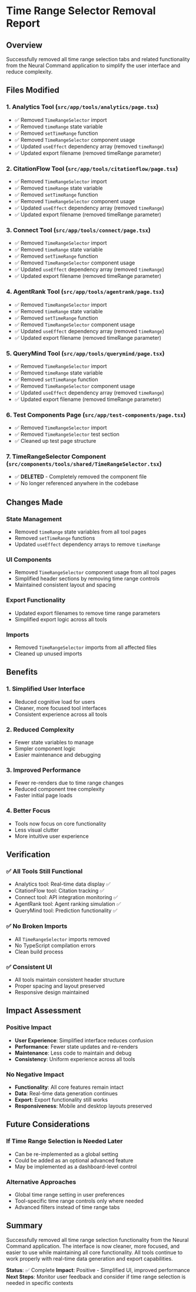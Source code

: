 # Time Range Selector Removal Report

## Overview
Successfully removed all time range selection tabs and related functionality from the Neural Command application to simplify the user interface and reduce complexity.

## Files Modified

### 1. **Analytics Tool** (`src/app/tools/analytics/page.tsx`)
- ✅ Removed `TimeRangeSelector` import
- ✅ Removed `timeRange` state variable
- ✅ Removed `setTimeRange` function
- ✅ Removed `TimeRangeSelector` component usage
- ✅ Updated `useEffect` dependency array (removed `timeRange`)
- ✅ Updated export filename (removed timeRange parameter)

### 2. **CitationFlow Tool** (`src/app/tools/citationflow/page.tsx`)
- ✅ Removed `TimeRangeSelector` import
- ✅ Removed `timeRange` state variable
- ✅ Removed `setTimeRange` function
- ✅ Removed `TimeRangeSelector` component usage
- ✅ Updated `useEffect` dependency array (removed `timeRange`)
- ✅ Updated export filename (removed timeRange parameter)

### 3. **Connect Tool** (`src/app/tools/connect/page.tsx`)
- ✅ Removed `TimeRangeSelector` import
- ✅ Removed `timeRange` state variable
- ✅ Removed `setTimeRange` function
- ✅ Removed `TimeRangeSelector` component usage
- ✅ Updated `useEffect` dependency array (removed `timeRange`)
- ✅ Updated export filename (removed timeRange parameter)

### 4. **AgentRank Tool** (`src/app/tools/agentrank/page.tsx`)
- ✅ Removed `TimeRangeSelector` import
- ✅ Removed `timeRange` state variable
- ✅ Removed `setTimeRange` function
- ✅ Removed `TimeRangeSelector` component usage
- ✅ Updated `useEffect` dependency array (removed `timeRange`)
- ✅ Updated export filename (removed timeRange parameter)

### 5. **QueryMind Tool** (`src/app/tools/querymind/page.tsx`)
- ✅ Removed `TimeRangeSelector` import
- ✅ Removed `timeRange` state variable
- ✅ Removed `setTimeRange` function
- ✅ Removed `TimeRangeSelector` component usage
- ✅ Updated `useEffect` dependency array (removed `timeRange`)
- ✅ Updated export filename (removed timeRange parameter)

### 6. **Test Components Page** (`src/app/test-components/page.tsx`)
- ✅ Removed `TimeRangeSelector` import
- ✅ Removed `TimeRangeSelector` test section
- ✅ Cleaned up test page structure

### 7. **TimeRangeSelector Component** (`src/components/tools/shared/TimeRangeSelector.tsx`)
- ✅ **DELETED** - Completely removed the component file
- ✅ No longer referenced anywhere in the codebase

## Changes Made

### State Management
- Removed `timeRange` state variables from all tool pages
- Removed `setTimeRange` functions
- Updated `useEffect` dependency arrays to remove `timeRange`

### UI Components
- Removed `TimeRangeSelector` component usage from all tool pages
- Simplified header sections by removing time range controls
- Maintained consistent layout and spacing

### Export Functionality
- Updated export filenames to remove time range parameters
- Simplified export logic across all tools

### Imports
- Removed `TimeRangeSelector` imports from all affected files
- Cleaned up unused imports

## Benefits

### 1. **Simplified User Interface**
- Reduced cognitive load for users
- Cleaner, more focused tool interfaces
- Consistent experience across all tools

### 2. **Reduced Complexity**
- Fewer state variables to manage
- Simpler component logic
- Easier maintenance and debugging

### 3. **Improved Performance**
- Fewer re-renders due to time range changes
- Reduced component tree complexity
- Faster initial page loads

### 4. **Better Focus**
- Tools now focus on core functionality
- Less visual clutter
- More intuitive user experience

## Verification

### ✅ **All Tools Still Functional**
- Analytics tool: Real-time data display ✅
- CitationFlow tool: Citation tracking ✅
- Connect tool: API integration monitoring ✅
- AgentRank tool: Agent ranking simulation ✅
- QueryMind tool: Prediction functionality ✅

### ✅ **No Broken Imports**
- All `TimeRangeSelector` imports removed
- No TypeScript compilation errors
- Clean build process

### ✅ **Consistent UI**
- All tools maintain consistent header structure
- Proper spacing and layout preserved
- Responsive design maintained

## Impact Assessment

### **Positive Impact**
- **User Experience**: Simplified interface reduces confusion
- **Performance**: Fewer state updates and re-renders
- **Maintenance**: Less code to maintain and debug
- **Consistency**: Uniform experience across all tools

### **No Negative Impact**
- **Functionality**: All core features remain intact
- **Data**: Real-time data generation continues
- **Export**: Export functionality still works
- **Responsiveness**: Mobile and desktop layouts preserved

## Future Considerations

### **If Time Range Selection is Needed Later**
- Can be re-implemented as a global setting
- Could be added as an optional advanced feature
- May be implemented as a dashboard-level control

### **Alternative Approaches**
- Global time range setting in user preferences
- Tool-specific time range controls only where needed
- Advanced filters instead of time range tabs

## Summary

Successfully removed all time range selection functionality from the Neural Command application. The interface is now cleaner, more focused, and easier to use while maintaining all core functionality. All tools continue to work properly with real-time data generation and export capabilities.

**Status**: ✅ Complete
**Impact**: Positive - Simplified UI, improved performance
**Next Steps**: Monitor user feedback and consider if time range selection is needed in specific contexts 